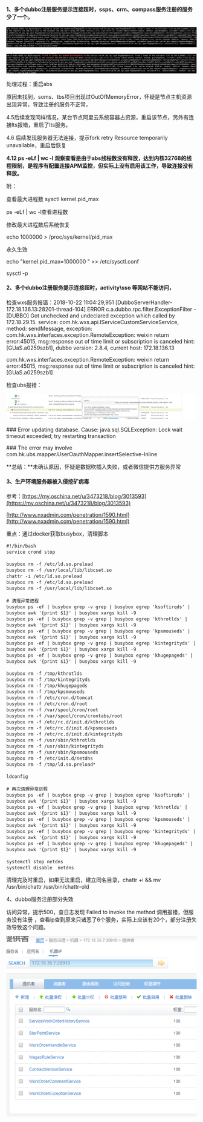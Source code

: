 #### 1、多个dubbo注册服务提示连接超时，ssps、crm、compass服务注册的服务少了一个。

![](/assets/dubbo-error.png)

![](/assets/dubbo-abs.png)

处理过程：重启abs

原因未找到，soms、tbs项目出现过OutOfMemoryError，怀疑是节点主机资源出现异常，导致注册的服务不正常。

4.5后续发现同样情况，某台节点阿里云系统容器占资源，重启该节点，另外有连接lts报错，重启了lts服务。

4.6 后续发现服务器无法连接，提示fork retry Resource temporarily unavailable，重启后恢复

**4.12 ps -eLf \| wc -l 观察查看是由于abs线程数没有释放，达到内核32768的线程限制，是程序有配置连接APM监控，但实际上没有启用该工作，导致连接没有释放。**

附：

查看最大进程数 sysctl kernel.pid\_max

ps -eLf \| wc -l查看进程数

修改最大进程数后系统恢复

echo 1000000 &gt; /proc/sys/kernel/pid\_max

永久生效

echo "kernel.pid\_max=1000000 " &gt;&gt; /etc/sysctl.conf

sysctl -p

#### 2、多个dubbo注册服务提示连接超时，activity\sso 等网站不能访问，

检查wxs服务报错：2018-10-22 11:04:29,951 \[DubboServerHandler-172.18.136.13:28201-thread-104\] ERROR c.a.dubbo.rpc.filter.ExceptionFilter -  \[DUBBO\] Got unchecked and undeclared exception which called by 172.18.29.15. service: com.hk.wxs.api.IServiceCustomServiceService, method: sendMessage, exception: com.hk.wxs.interfaces.exception.RemoteException: weixin return error:45015, msg:response out of time limit or subscription is canceled hint: \[GUaS.a0259szb1\], dubbo version: 2.8.4, current host: 172.18.136.13

com.hk.wxs.interfaces.exception.RemoteException: weixin return error:45015, msg:response out of time limit or subscription is canceled hint: \[GUaS.a0259szb1\]

检查ubs报错：

![](/assets/2018102301.png)

\#\#\# Error updating database.  Cause: java.sql.SQLException: Lock wait timeout exceeded; try restarting transaction

\#\#\# The error may involve com.hk.ubs.mapper.UserOauthMapper.insertSelective-Inline

**总结：**未确认原因，怀疑是数据吹插入失败，或者微信提供方服务异常

#### 3、生产环境服务器被入侵挖矿病毒

参考：[https://my.oschina.net/u/3473218/blog/3013593](https://my.oschina.net/u/3473218/blog/3013593)

[http://www.nxadmin.com/penetration/1590.html](http://www.nxadmin.com/penetration/1590.html)

重点：通过docker获取busybox，清理脚本

```
#!/bin/bash
service crond stop

busybox rm -f /etc/ld.so.preload
busybox rm -f /usr/local/lib/libcset.so
chattr -i /etc/ld.so.preload
busybox rm -f /etc/ld.so.preload
busybox rm -f /usr/local/lib/libcset.so

# 清理异常进程
busybox ps -ef | busybox grep -v grep | busybox egrep 'ksoftirqds' | busybox awk '{print $1}' | busybox xargs kill -9
busybox ps -ef | busybox grep -v grep | busybox egrep 'kthrotlds' | busybox awk '{print $1}' | busybox xargs kill -9
busybox ps -ef | busybox grep -v grep | busybox egrep 'kpsmouseds' | busybox awk '{print $1}' | busybox xargs kill -9
busybox ps -ef | busybox grep -v grep | busybox egrep 'kintegrityds' | busybox awk '{print $1}' | busybox xargs kill -9
busybox ps -ef | busybox grep -v grep | busybox egrep 'khugepageds' | busybox awk '{print $1}' | busybox xargs kill -9

busybox rm -f /tmp/kthrotlds
busybox rm -f /tmp/kintegrityds
busybox rm -f /tmp/khugepageds
busybox rm -f /tmp/kpsmouseds
busybox rm -f /etc/cron.d/tomcat
busybox rm -f /etc/cron.d/root
busybox rm -f /var/spool/cron/root
busybox rm -f /var/spool/cron/crontabs/root
busybox rm -f /etc/rc.d/init.d/kthrotlds
busybox rm -f /etc/rc.d/init.d/kpsmouseds
busybox rm -f /etc/rc.d/init.d/kintegrityds
busybox rm -f /usr/sbin/kthrotlds
busybox rm -f /usr/sbin/kintegrityds
busybox rm -f /usr/sbin/kpsmouseds
busybox rm -f /etc/init.d/netdns
busybox rm -f /tmp/ld.so.preload*

ldconfig

# 再次清理异常进程
busybox ps -ef | busybox grep -v grep | busybox egrep 'ksoftirqds' | busybox awk '{print $1}' | busybox xargs kill -9
busybox ps -ef | busybox grep -v grep | busybox egrep 'kthrotlds' | busybox awk '{print $1}' | busybox xargs kill -9
busybox ps -ef | busybox grep -v grep | busybox egrep 'kpsmouseds' | busybox awk '{print $1}' | busybox xargs kill -9
busybox ps -ef | busybox grep -v grep | busybox egrep 'kintegrityds' | busybox awk '{print $1}' | busybox xargs kill -9
busybox ps -ef | busybox grep -v grep | busybox egrep 'khugepageds' | busybox awk '{print $1}' | busybox xargs kill -9

systemctl stop netdns
systemctl disable  netdns
```

清理完及时重启，如果无法重启，建立同名目录，chattr +i && mv /usr/bin/chattr /usr/bin/chattr-old

4、dubbo服务注册部分失效

访问异常，提示500，查日志发现 Failed to invoke the method 调用报错，但服务没有注册 ，查看ip查到原来只诸恶了6个服务，实际上应该有20个，部分注册失效导致这个问题。

![](/assets/20190423.png)

